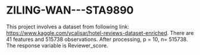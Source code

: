 # ZILING-WAN---STA9890

This project involves a dataset from following link: https://www.kaggle.com/ycalisar/hotel-reviews-dataset-enriched. 
There are 41 features and 515738 observations. After processing, p = 10, n= 515738.
The response variable is Reviewer_score. 
